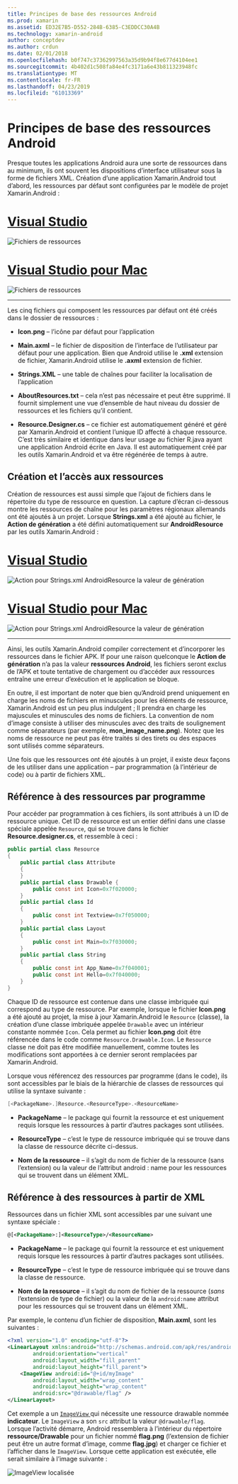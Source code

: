 ```yaml
---
title: Principes de base des ressources Android
ms.prod: xamarin
ms.assetid: ED32E7B5-D552-284B-6385-C3EDDCC30A4B
ms.technology: xamarin-android
author: conceptdev
ms.author: crdun
ms.date: 02/01/2018
ms.openlocfilehash: b0f747c37362997563a35d9b94f8e677d4104ee1
ms.sourcegitcommit: 4b402d1c508fa84e4fc3171a6e43b811323948fc
ms.translationtype: MT
ms.contentlocale: fr-FR
ms.lasthandoff: 04/23/2019
ms.locfileid: "61013369"
---
```

# <a name="android-resource-basics"></a>Principes de base des ressources Android

Presque toutes les applications Android aura une sorte de ressources dans au minimum, ils ont souvent les dispositions d’interface utilisateur sous la forme de fichiers XML. Création d’une application Xamarin.Android tout d’abord, les ressources par défaut sont configurées par le modèle de projet Xamarin.Android :

# <a name="visual-studiotabwindows"></a>[Visual Studio](#tab/windows)

![Fichiers de ressources](android-resource-basics-images/01-resource-files-vs.png)
 
# <a name="visual-studio-for-mactabmacos"></a>[Visual Studio pour Mac](#tab/macos)

![Fichiers de ressources](android-resource-basics-images/01-resource-files-xs.png)
 
-----

Les cinq fichiers qui composent les ressources par défaut ont été créés dans le dossier de ressources :

-  **Icon.png** &ndash; l’icône par défaut pour l’application

-  **Main.axml** &ndash; le fichier de disposition de l’interface de l’utilisateur par défaut pour une application. Bien que Android utilise le **.xml** extension de fichier, Xamarin.Android utilise le **.axml** extension de fichier.

-  **Strings.XML** &ndash; une table de chaînes pour faciliter la localisation de l’application

-  **AboutResources.txt** &ndash; cela n’est pas nécessaire et peut être supprimé. Il fournit simplement une vue d’ensemble de haut niveau du dossier de ressources et les fichiers qu’il contient.

-  **Resource.Designer.cs** &ndash; ce fichier est automatiquement généré et géré par Xamarin.Android et contient l’unique ID affecté à chaque ressource. C’est très similaire et identique dans leur usage au fichier R.java ayant une application Android écrite en Java. Il est automatiquement créé par les outils Xamarin.Android et va être régénérée de temps à autre.


## <a name="creating-and-accessing-resources"></a>Création et l’accès aux ressources

Création de ressources est aussi simple que l’ajout de fichiers dans le répertoire du type de ressource en question. La capture d’écran ci-dessous montre les ressources de chaîne pour les paramètres régionaux allemands ont été ajoutés à un projet. Lorsque **Strings.xml** a été ajouté au fichier, le **Action de génération** a été défini automatiquement sur **AndroidResource** par les outils Xamarin.Android :

# <a name="visual-studiotabwindows"></a>[Visual Studio](#tab/windows)

![Action pour Strings.xml AndroidResource la valeur de génération](android-resource-basics-images/02-build-action-vs.png)
 
# <a name="visual-studio-for-mactabmacos"></a>[Visual Studio pour Mac](#tab/macos)

![Action pour Strings.xml AndroidResource la valeur de génération](android-resource-basics-images/02-build-action-xs.png)
 
-----
 

Ainsi, les outils Xamarin.Android compiler correctement et d’incorporer les ressources dans le fichier APK. If pour une raison quelconque le **Action de génération** n’a pas la valeur **ressources Android**, les fichiers seront exclus de l’APK et toute tentative de chargement ou d’accéder aux ressources entraîne une erreur d’exécution et le application se bloque.

En outre, il est important de noter que bien qu’Android prend uniquement en charge les noms de fichiers en minuscules pour les éléments de ressource, Xamarin.Android est un peu plus indulgent ; Il prendra en charge les majuscules et minuscules des noms de fichiers. La convention de nom d’image consiste à utiliser des minuscules avec des traits de soulignement comme séparateurs (par exemple, **mon\_image\_name.png**). Notez que les noms de ressource ne peut pas être traités si des tirets ou des espaces sont utilisés comme séparateurs.

Une fois que les ressources ont été ajoutés à un projet, il existe deux façons de les utiliser dans une application &ndash; par programmation (à l’intérieur de code) ou à partir de fichiers XML.


## <a name="referencing-resources-programmatically"></a>Référence à des ressources par programme

Pour accéder par programmation à ces fichiers, ils sont attribués à un ID de ressource unique. Cet ID de ressource est un entier défini dans une classe spéciale appelée `Resource`, qui se trouve dans le fichier **Resource.designer.cs**, et ressemble à ceci :

```csharp
public partial class Resource
{
    public partial class Attribute
    {
    }
    public partial class Drawable {
        public const int Icon=0x7f020000;
    }
    public partial class Id
    {
        public const int Textview=0x7f050000;
    }
    public partial class Layout
    {
        public const int Main=0x7f030000;
    }
    public partial class String
    {
        public const int App_Name=0x7f040001;
        public const int Hello=0x7f040000;
    }
}
```

Chaque ID de ressource est contenue dans une classe imbriquée qui correspond au type de ressource. Par exemple, lorsque le fichier **Icon.png** a été ajouté au projet, la mise à jour Xamarin.Android le `Resource` (classe), la création d’une classe imbriquée appelée `Drawable` avec un intérieur constante nommée `Icon`.
Cela permet au fichier **Icon.png** doit être référencée dans le code comme `Resource.Drawable.Icon`. Le `Resource` classe ne doit pas être modifiée manuellement, comme toutes les modifications sont apportées à ce dernier seront remplacées par Xamarin.Android.

Lorsque vous référencez des ressources par programme (dans le code), ils sont accessibles par le biais de la hiérarchie de classes de ressources qui utilise la syntaxe suivante :

```csharp
[<PackageName>.]Resource.<ResourceType>.<ResourceName>
```

-  **PackageName** &ndash; le package qui fournit la ressource et est uniquement requis lorsque les ressources à partir d’autres packages sont utilisées.

-  **ResourceType** &ndash; c’est le type de ressource imbriquée qui se trouve dans la classe de ressource décrite ci-dessus.

-  **Nom de la ressource** &ndash; il s’agit du nom de fichier de la ressource (sans l’extension) ou la valeur de l’attribut android : name pour les ressources qui se trouvent dans un élément XML.


## <a name="referencing-resources-from-xml"></a>Référence à des ressources à partir de XML

Ressources dans un fichier XML sont accessibles par une suivant une syntaxe spéciale :

```xml
@[<PackageName>:]<ResourceType>/<ResourceName>
```

-  **PackageName** &ndash; le package qui fournit la ressource et est uniquement requis lorsque les ressources à partir d’autres packages sont utilisées.

-  **ResourceType** &ndash; c’est le type de ressource imbriquée qui se trouve dans la classe de ressource.

-  **Nom de la ressource** &ndash; il s’agit du nom de fichier de la ressource (*sans* l’extension de type de fichier) ou la valeur de la `android:name` attribut pour les ressources qui se trouvent dans un élément XML.

Par exemple, le contenu d’un fichier de disposition, **Main.axml**, sont les suivantes :

```xml
<?xml version="1.0" encoding="utf-8"?>
<LinearLayout xmlns:android="http://schemas.android.com/apk/res/android"
        android:orientation="vertical"
        android:layout_width="fill_parent"
        android:layout_height="fill_parent">
    <ImageView android:id="@+id/myImage"
        android:layout_width="wrap_content"
        android:layout_height="wrap_content"
        android:src="@drawable/flag" />
</LinearLayout>
```

Cet exemple a un [ `ImageView` ](https://github.com/xamarin/recipes/tree/master/Recipes/android/controls/imageview) qui nécessite une ressource drawable nommée **indicateur**. Le `ImageView` a son `src` attribut la valeur `@drawable/flag`. Lorsque l’activité démarre, Android ressemblera à l’intérieur du répertoire **ressource/Drawable** pour un fichier nommé **flag.png** (l’extension de fichier peut être un autre format d’image, comme **flag.jpg**) et charger ce fichier et l’afficher dans le `ImageView`.
Lorsque cette application est exécutée, elle serait similaire à l’image suivante :

![ImageView localisée](android-resource-basics-images/03-localized-screenshot.png)
